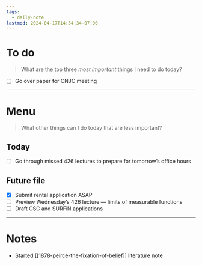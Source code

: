```yaml
---
tags:
  - daily-note
lastmod: 2024-04-17T14:54:34-07:00
---
```

# To do

> What are the top three *most important* things I need to do today?

- [ ] Go over paper for CNJC meeting

----
# Menu

> What other things can I do today that are less important?
## Today

- [ ] Go through missed 426 lectures to prepare for tomorrow’s office hours

## Future file

- [x] Submit rental application ASAP
- [ ] Preview Wednesday’s 426 lecture — limits of measurable functions
- [ ] Draft CSC and SURFiN applications

---
# Notes

- Started [[1878-peirce-the-fixation-of-belief]] literature note